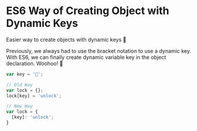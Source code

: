 # ES6 Way of Creating Object with Dynamic Keys

Easier way to create objects with dynamic keys 💪

Previously, we always had to use the bracket notation to use a dynamic key. With ES6, we can finally create dynamic variable key in the object declaration. Woohoo! 🤩


```javascript
var key = '🔑';

// Old Way
var lock = {};
lock[key] = 'unlock';

// New Way
var lock = {
  [key]: 'unlock';
}
```
